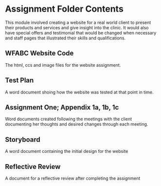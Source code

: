 # Assignment Folder Contents

This module involved creating a website for a real world client to present their products and services and give insight into the clinic. It would also have special offers and testimonial that would be changed when necessary and staff pages that illustrated their skills and qualifications.

## WFABC Website Code
The html, ccs and image files for the website assignment.

## Test Plan
A word document shoing how the website was tested at that point in time.

## Assignment One; Appendix 1a, 1b, 1c
Word documents created following the meetings with the client documenting her thoughts and desired changes through each meeting.

## Storyboard
A word document containing the initial design for the website

## Reflective Review
A document for a reflective review after completing the assignment
